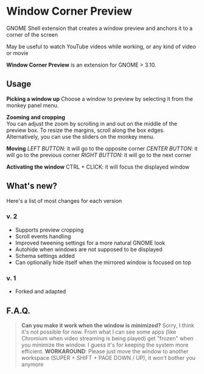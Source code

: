 # Window Corner Preview
GNOME Shell extension that creates a window preview and anchors it to a corner of the screen

May be useful to watch YouTube videos while working, or any kind of video or movie


**Window Corner Preview** is an extension for GNOME > 3.10.

## Usage
**Picking a window up**
Choose a window to preview by selecting it from the monkey panel menu.

**Zooming and cropping**  
You can adjust the zoom by scrolling in and out on the middle of the preview box. To resize the margins, scroll along the box edges.
Alternatively, you can use the sliders on the monkey menu.

**Moving**
*LEFT BUTTON*: it will go to the opposite corner
*CENTER BUTTON*: it will go to the previous corner
*RIGHT BUTTON*: it will go to the next corner

**Activating the window**
CTRL + CLICK: it will focus the displayed window


## What's new?
Here's a list of most changes for each version
### v. 2

- Supports preview cropping
- Scroll events handling
- Improved tweening settings for a more natural GNOME look
- Autohide when windows are not supposed to be displayed
- Schema settings added
- Can optionally hide itself when the mirrored window is focused on top

### v. 1

  - Forked and adapted

## F.A.Q.
> **Can you make it work when the window is minimized?**
Sorry, I think it's not possible for now. From what I can see some apps (like Chromium when video streaming is being played) get "frozen" when you minimize the window. I guess it's for keeping the system more efficient.
**WORKAROUND**: Please just move the window to another workspace (SUPER + SHIFT + PAGE DOWN / UP), it won't bother you anymore



